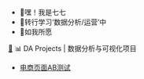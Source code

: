 - 👋嘿！我是七七
- 🌱转行学习‘数据分析/运营’中
- 🌱如我所愿
<div id="line4-container">
    <a id="line4"></a> <!-- 锚点，用于跳转目标 -->
    <a href="#line4" class="icon-link">🔗</a> <!-- 链接图标，点击跳转到锚点 -->
    📊 DA Projects | 数据分析与可视化项目</div>
    
- [电商页面AB测试](https://github.com/qijuxing/A-B-testing-of-e-commerce-pages)
